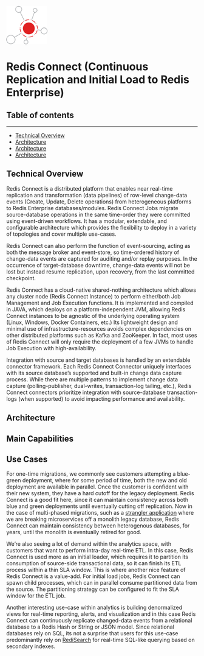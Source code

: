 <p align="left"><img src="/docs/images/RedisConnect.svg" alt="Redis Connect" height="100px"></p>

# Redis Connect (Continuous Replication and Initial Load to Redis Enterprise)

## Table of contents

---

- [Technical Overview](#technical-overview)
- [Architecture](#architecture)
- [Architecture](#main-capabilities)
- [Architecture](#use-cases)

## Technical Overview

Redis Connect is a distributed platform that enables near real-time replication and transformation (data pipelines) of row-level change-data events (Create, Update, Delete operations) from heterogeneous platforms to Redis Enterprise databases/modules. Redis Connect Jobs migrate source-database operations in the same time-order they were committed using event-driven workflows. It has a modular, extendable, and configurable architecture which provides the flexibility to deploy in a variety of topologies and cover multiple use-cases.

Redis Connect can also perform the function of event-sourcing, acting as both the message broker and event-store, so time-ordered history of change-data events are captured for auditing and/or replay purposes. In the occurrence of target-database downtime, change-data events will not be lost but instead resume replication, upon recovery, from the last committed checkpoint.

Redis Connect has a cloud-native shared-nothing architecture which allows any cluster node (Redis Connect Instance) to perform either/both Job Management and Job Execution functions. It is implemented and compiled in JAVA, which deploys on a platform-independent JVM, allowing Redis Connect instances to be agnostic of the underlying operating system (Linux, Windows, Docker Containers, etc.) Its lightweight design and minimal use of infrastructure-resources avoids complex dependencies on other distributed platforms such as Kafka and ZooKeeper. In fact, most uses of Redis Connect will only require the deployment of a few JVMs to handle Job Execution with high-availability.

Integration with source and target databases is handled by an extendable connector framework. Each Redis Connect Connector uniquely interfaces with its source database’s supported and built-in change data capture process. While there are multiple patterns to implement change data capture (polling-publisher, dual-writes, transaction-log tailing, etc.), Redis Connect connectors prioritize integration with source-database transaction-logs (when supported) to avoid impacting performance and availability.

## Architecture


## Main Capabilities



## Use Cases

For one-time migrations, we commonly see customers attempting a blue-green deployment, where for some period of time, both the new and old deployment are available in parallel. Once the customer is confident with their new system, they have a hard cutoff for the legacy deployment. Redis Connect is a good fit here, since it can maintain consistency across both blue and green deployments until eventually cutting off replication. Now in the case of multi-phased migrations, such as a [strangler application](https://martinfowler.com/bliki/StranglerFigApplication.html) where we are breaking microservices off a monolith legacy database, Redis Connect can maintain consistency between heterogenous databases, for years, until the monolith is eventually retired for good. 

We’re also seeing a lot of demand within the analytics space, with customers that want to perform intra-day real-time ETL. In this case, Redis Connect is used more as an initial loader, which requires it to partition its consumption of source-side transactional data, so it can finish its ETL process within a thin SLA window. This is where another nice feature of Redis Connect is a value-add. For initial load jobs, Redis Connect can spawn child processes, which can in parallel consume partitioned data from the source. The partitioning strategy can be configured to fit the SLA window for the ETL job.

Another interesting use-case within analytics is building denormalized views for real-time reporting, alerts, and visualization and in this case Redis Connect can continuously replicate changed-data events from a relational database to a Redis Hash or String or JSON model. Since relational databases rely on SQL, its not a surprise that users for this use-case predominantly rely on [RediSearch](https://redislabs.com/modules/redis-search/) for real-time SQL-like querying based on secondary indexes.
